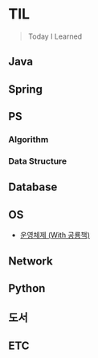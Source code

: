 # TIL

> Today I Learned


## Java



## Spring



## PS
### Algorithm
### Data Structure

## Database


## OS
- [운영체제 (With 공룡책)](https://github.com/YEONG-CTRL/TIL/blob/main/OS/%EC%9A%B4%EC%98%81%EC%B2%B4%EC%A0%9C(with%20%EA%B3%B5%EB%A3%A1%EC%B1%85).md)

## Network


## Python



## 도서

## ETC







